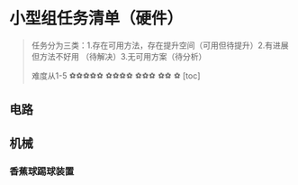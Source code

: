 # 小型组任务清单（硬件）

>  任务分为三类：1.存在可用方法，存在提升空间（可用但待提升）​​2.有进展但方法不好用 （待解决）3.无可用方案（待分析）
>
>  难度从1-5 
>  :soccer::soccer::soccer::soccer::soccer:
>  :soccer::soccer::soccer::soccer:
>  :soccer::soccer::soccer:
>  :soccer::soccer:
>  :soccer:
[toc]

## 电路
## 机械
### 香蕉球踢球装置

